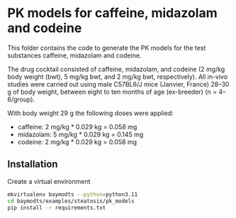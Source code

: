 # PK models for caffeine, midazolam and codeine
This folder contains the code to generate the PK models for the test substances caffeine, midazolam and codeine.

The drug cocktail consisted of caffeine, midazolam, and codeine (2 mg/kg body weight (bwt), 5 mg/kg bwt, and 2 mg/kg bwt, respectively). All in-vivo studies were carried out using male C57BL6/J mice (Janvier, France) 28–30 g of body
weight, between eight to ten months of age (ex-breeder) (n = 4–6/group). 

With body weight 29 g the following doses were applied:
- caffeine: 2 mg/kg * 0.029 kg = 0.058 mg
- midazolam: 5 mg/kg * 0.029 kg = 0.145 mg
- codeine: 2 mg/kg * 0.029 kg = 0.058 mg

## Installation
Create a virtual environment

```bash
mkvirtualenv baymodts --python=python3.11
cd baymodts/examples/steatosis/pk_models
pip install -r requirements.txt
```
